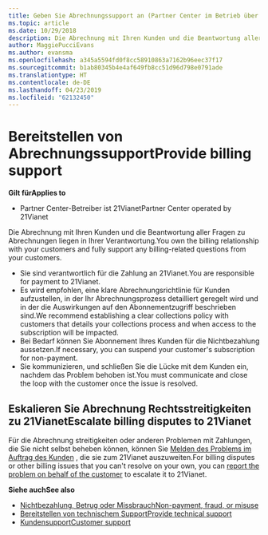 ```yaml
---
title: Geben Sie Abrechnungssupport an (Partner Center im Betrieb über 21Vianet)
ms.topic: article
ms.date: 10/29/2018
description: Die Abrechnung mit Ihren Kunden und die Beantwortung aller Fragen zu Abrechnungen liegen in Ihrer Verantwortung.
author: MaggiePucciEvans
ms.author: evansma
ms.openlocfilehash: a345a5594fd0f8cc58910863a7162b96eec37f17
ms.sourcegitcommit: b1ab80345b4e4af649fb8cc51d96d798e0791ade
ms.translationtype: HT
ms.contentlocale: de-DE
ms.lasthandoff: 04/23/2019
ms.locfileid: "62132450"
---
```

# <a name="provide-billing-support"></a><span data-ttu-id="0fd2a-103">Bereitstellen von Abrechnungssupport</span><span class="sxs-lookup"><span data-stu-id="0fd2a-103">Provide billing support</span></span>

<span data-ttu-id="0fd2a-104">**Gilt für**</span><span class="sxs-lookup"><span data-stu-id="0fd2a-104">**Applies to**</span></span>

-   <span data-ttu-id="0fd2a-105">Partner Center-Betreiber ist 21Vianet</span><span class="sxs-lookup"><span data-stu-id="0fd2a-105">Partner Center operated by 21Vianet</span></span>

<span data-ttu-id="0fd2a-106">Die Abrechnung mit Ihren Kunden und die Beantwortung aller Fragen zu Abrechnungen liegen in Ihrer Verantwortung.</span><span class="sxs-lookup"><span data-stu-id="0fd2a-106">You own the billing relationship with your customers and fully support any billing-related questions from your customers.</span></span>

-   <span data-ttu-id="0fd2a-107">Sie sind verantwortlich für die Zahlung an 21Vianet.</span><span class="sxs-lookup"><span data-stu-id="0fd2a-107">You are responsible for payment to 21Vianet.</span></span>
-   <span data-ttu-id="0fd2a-108">Es wird empfohlen, eine klare Abrechnungsrichtlinie für Kunden aufzustellen, in der Ihr Abrechnungsprozess detailliert geregelt wird und in der die Auswirkungen auf den Abonnementzugriff beschrieben sind.</span><span class="sxs-lookup"><span data-stu-id="0fd2a-108">We recommend establishing a clear collections policy with customers that details your collections process and when access to the subscription will be impacted.</span></span>
-   <span data-ttu-id="0fd2a-109">Bei Bedarf können Sie Abonnement Ihres Kunden für die Nichtbezahlung aussetzen.</span><span class="sxs-lookup"><span data-stu-id="0fd2a-109">If necessary, you can suspend your customer's subscription for non-payment.</span></span>
-   <span data-ttu-id="0fd2a-110">Sie kommunizieren, und schließen Sie die Lücke mit dem Kunden ein, nachdem das Problem behoben ist.</span><span class="sxs-lookup"><span data-stu-id="0fd2a-110">You must communicate and close the loop with the customer once the issue is resolved.</span></span>

## <a href="" id="billingdisputes"></a><span data-ttu-id="0fd2a-111">Eskalieren Sie Abrechnung Rechtsstreitigkeiten zu 21Vianet</span><span class="sxs-lookup"><span data-stu-id="0fd2a-111">Escalate billing disputes to 21Vianet</span></span>

<span data-ttu-id="0fd2a-112">Für die Abrechnung streitigkeiten oder anderen Problemen mit Zahlungen, die Sie nicht selbst beheben können, können Sie [Melden des Problems im Auftrag des Kunden](report-problems-on-behalf-of-a-customer.md) , die sie zum 21Vianet auszuweiten.</span><span class="sxs-lookup"><span data-stu-id="0fd2a-112">For billing disputes or other billing issues that you can't resolve on your own, you can [report the problem on behalf of the customer](report-problems-on-behalf-of-a-customer.md) to escalate it to 21Vianet.</span></span>

<span data-ttu-id="0fd2a-113">**Siehe auch**</span><span class="sxs-lookup"><span data-stu-id="0fd2a-113">**See also**</span></span>

-   [<span data-ttu-id="0fd2a-114">Nichtbezahlung, Betrug oder Missbrauch</span><span class="sxs-lookup"><span data-stu-id="0fd2a-114">Non-payment, fraud, or misuse</span></span>](non-payment-fraud-or-misuse.md)
-   [<span data-ttu-id="0fd2a-115">Bereitstellen von technischem Support</span><span class="sxs-lookup"><span data-stu-id="0fd2a-115">Provide technical support</span></span>](provide-technical-support.md)
-   [<span data-ttu-id="0fd2a-116">Kundensupport</span><span class="sxs-lookup"><span data-stu-id="0fd2a-116">Customer support</span></span>](customer-support.md)


